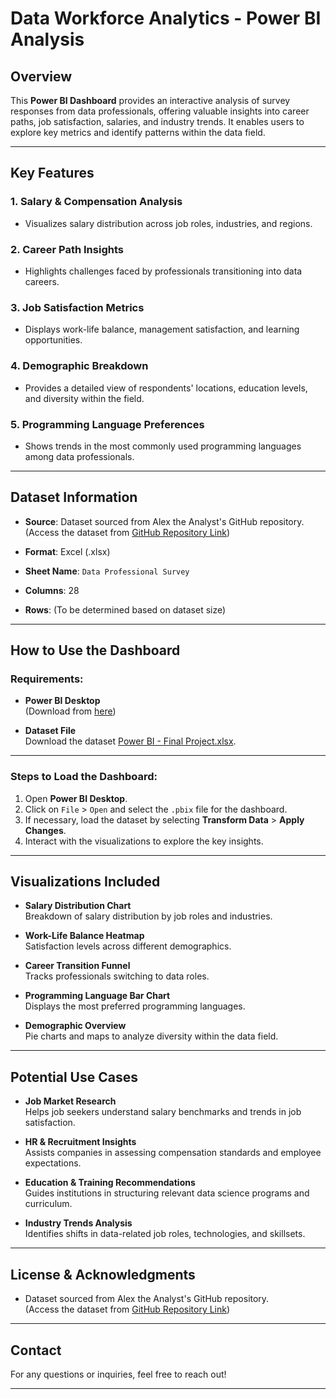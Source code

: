 # Data Workforce Analytics - Power BI Analysis

## Overview

This **Power BI Dashboard** provides an interactive analysis of survey responses from data professionals, offering valuable insights into career paths, job satisfaction, salaries, and industry trends. It enables users to explore key metrics and identify patterns within the data field.

---

## Key Features

### 1. **Salary & Compensation Analysis**
   - Visualizes salary distribution across job roles, industries, and regions.

### 2. **Career Path Insights**
   - Highlights challenges faced by professionals transitioning into data careers.

### 3. **Job Satisfaction Metrics**
   - Displays work-life balance, management satisfaction, and learning opportunities.

### 4. **Demographic Breakdown**
   - Provides a detailed view of respondents' locations, education levels, and diversity within the field.

### 5. **Programming Language Preferences**
   - Shows trends in the most commonly used programming languages among data professionals.

---

## Dataset Information

- **Source**: Dataset sourced from Alex the Analyst's GitHub repository.  
  (Access the dataset from [GitHub Repository Link](https://github.com/AlexTheAnalyst/Power-BI/blob/main/Power%20BI%20-%20Final%20Project.xlsx))

- **Format**: Excel (.xlsx)

- **Sheet Name**: `Data Professional Survey`

- **Columns**: 28

- **Rows**: (To be determined based on dataset size)

---

## How to Use the Dashboard

### Requirements:

- **Power BI Desktop**  
  (Download from [here](https://www.microsoft.com/en-us/download/details.aspx?id=58494))

- **Dataset File**  
  Download the dataset [Power BI - Final Project.xlsx](https://github.com/AlexTheAnalyst/Power-BI/blob/main/Power%20BI%20-%20Final%20Project.xlsx).

---

### Steps to Load the Dashboard:

1. Open **Power BI Desktop**.
2. Click on `File` > `Open` and select the `.pbix` file for the dashboard.
3. If necessary, load the dataset by selecting **Transform Data** > **Apply Changes**.
4. Interact with the visualizations to explore the key insights.

---

## Visualizations Included

- **Salary Distribution Chart**  
  Breakdown of salary distribution by job roles and industries.

- **Work-Life Balance Heatmap**  
  Satisfaction levels across different demographics.

- **Career Transition Funnel**  
  Tracks professionals switching to data roles.

- **Programming Language Bar Chart**  
  Displays the most preferred programming languages.

- **Demographic Overview**  
  Pie charts and maps to analyze diversity within the data field.

---

## Potential Use Cases

- **Job Market Research**  
  Helps job seekers understand salary benchmarks and trends in job satisfaction.

- **HR & Recruitment Insights**  
  Assists companies in assessing compensation standards and employee expectations.

- **Education & Training Recommendations**  
  Guides institutions in structuring relevant data science programs and curriculum.

- **Industry Trends Analysis**  
  Identifies shifts in data-related job roles, technologies, and skillsets.

---

## License & Acknowledgments

- Dataset sourced from Alex the Analyst's GitHub repository.  
  (Access the dataset from [GitHub Repository Link](https://github.com/AlexTheAnalyst/Power-BI/blob/main/Power%20BI%20-%20Final%20Project.xlsx))  

---

## Contact

For any questions or inquiries, feel free to reach out!

---

